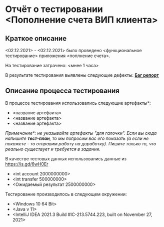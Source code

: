 # Отчёт о тестировании <Пополнение счета ВИП клиента>

## Краткое описание

<02.12.2021> - <02.12.2021> было проведено <функциональное тестирование> приложения <поплнение счета>.

На тестирование затрачено: <мнее 1 часа>

В результате тестирования выявлены следующие дефекты:
**[Баг репорт](https://github.com/dimansky777/Java_lesson_1/issues/1#issue-1069485743)**


## Описание процесса тестирования

В процессе тестирования использовались следующие артефакты*:
* <название артефакта>
* <название артефакта>
* <название артефакта>

*Примечание\*: не указывайте артефакты "для галочки". Если вы сюда напишите **тест-план**, то мы попросим вас его показать (а если не покажете - то отправим работу на доработку). Пишите только то, что реально существует и требуется в задании.*

В качестве тестовых данных использовались данные из <https://is.gd/6wH0Er>

* <int account         2000000000>
* <int transfer        500000000>
* <Ожидаемый результат 2500000000>

Тестирование производилось в следующем окружении:
* <Windows 10 64 Bit>
* <Java v 11>
* <IntelliJ IDEA 2021.3 Build #IC-213.5744.223, built on November 27, 2021>


